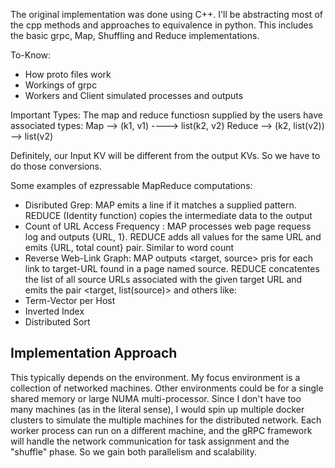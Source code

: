 The original implementation was done using C++. I'll be abstracting most of the cpp methods and approaches to equivalence in python. 
This includes the basic grpc, Map, Shuffling and Reduce implementations. 

To-Know: 
- How proto files work
- Workings of grpc
- Workers and Client simulated processes and outputs

Important Types: 
The map and reduce functiosn supplied by the users have associated types: 
Map --> (k1, v1) ----> list(k2, v2)
Reduce --> (k2, list(v2)) --> list(v2)

Definitely, our Input KV will be different from the output KVs. So we have to do those conversions. 

Some examples of ezpressable MapReduce computations: 
- Disributed Grep: MAP emits a line if it matches a supplied pattern. REDUCE (Identity function)  copies the intermediate data to the output
- Count of URL Access Frequency : MAP processes web page requess log and outputs {URL, 1}. REDUCE adds all values for the same URL and emits {URL, total count} pair. Similar to word count
- Reverse Web-Link Graph: MAP outputs <target, source> pris for each link to target-URL found in a page named source. REDUCE concatentes the list of all source URLs associated with the given target URL and emits the pair <target, list(source)> 
    and others like: 
- Term-Vector per Host
- Inverted Index
- Distributed Sort

## Implementation Approach
This typically depends on the environment. My focus environment is a collection of networked machines. Other environments could be for a single shared memory or large NUMA multi-processor. Since I don't have too many machines (as in the literal sense), I would spin up multiple docker clusters to simulate the multiple machines for the distributed network. Each worker process can run on a different machine, and the gRPC framework will handle the network communication for task assignment and the "shuffle" phase. So we gain both parallelism and scalability. 